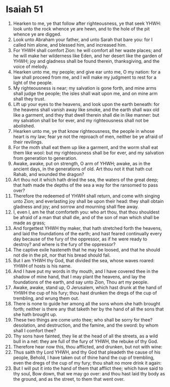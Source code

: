 ﻿# Isaiah 51
1. Hearken to me, ye that follow after righteousness, ye that seek YHWH: look unto the rock whence ye are hewn, and to the hole of the pit whence ye are digged. 
2. Look unto Abraham your father, and unto Sarah that bare you: for I called him alone, and blessed him, and increased him. 
3. For YHWH shall comfort Zion: he will comfort all her waste places; and he will make her wilderness like Eden, and her desert like the garden of YHWH; joy and gladness shall be found therein, thanksgiving, and the voice of melody. 
4.  Hearken unto me, my people; and give ear unto me, O my nation: for a law shall proceed from me, and I will make my judgment to rest for a light of the people. 
5. My righteousness is near; my salvation is gone forth, and mine arms shall judge the people; the isles shall wait upon me, and on mine arm shall they trust. 
6. Lift up your eyes to the heavens, and look upon the earth beneath: for the heavens shall vanish away like smoke, and the earth shall wax old like a garment, and they that dwell therein shall die in like manner: but my salvation shall be for ever, and my righteousness shall not be abolished. 
7.  Hearken unto me, ye that know righteousness, the people in whose heart is my law; fear ye not the reproach of men, neither be ye afraid of their revilings. 
8. For the moth shall eat them up like a garment, and the worm shall eat them like wool: but my righteousness shall be for ever, and my salvation from generation to generation. 
9.  Awake, awake, put on strength, O arm of YHWH; awake, as in the ancient days, in the generations of old. Art thou not it that hath cut Rahab, and wounded the dragon? 
10. Art thou not it which hath dried the sea, the waters of the great deep; that hath made the depths of the sea a way for the ransomed to pass over? 
11. Therefore the redeemed of YHWH shall return, and come with singing unto Zion; and everlasting joy shall be upon their head: they shall obtain gladness and joy; and sorrow and mourning shall flee away. 
12. I, even I, am he that comforteth you: who art thou, that thou shouldest be afraid of a man that shall die, and of the son of man which shall be made as grass; 
13. And forgettest YHWH thy maker, that hath stretched forth the heavens, and laid the foundations of the earth; and hast feared continually every day because of the fury of the oppressor, as if he were ready to destroy? and where is the fury of the oppressor? 
14. The captive exile hasteneth that he may be loosed, and that he should not die in the pit, nor that his bread should fail. 
15. But I am YHWH thy God, that divided the sea, whose waves roared: YHWH of hosts is his name. 
16. And I have put my words in thy mouth, and I have covered thee in the shadow of mine hand, that I may plant the heavens, and lay the foundations of the earth, and say unto Zion, Thou art my people. 
17.  Awake, awake, stand up, O Jerusalem, which hast drunk at the hand of YHWH the cup of his fury; thou hast drunken the dregs of the cup of trembling, and wrung them out. 
18. There is none to guide her among all the sons whom she hath brought forth; neither is there any that taketh her by the hand of all the sons that she hath brought up. 
19. These two things are come unto thee; who shall be sorry for thee? desolation, and destruction, and the famine, and the sword: by whom shall I comfort thee? 
20. Thy sons have fainted, they lie at the head of all the streets, as a wild bull in a net: they are full of the fury of YHWH, the rebuke of thy God. 
21.  Therefore hear now this, thou afflicted, and drunken, but not with wine: 
22. Thus saith thy Lord YHWH, and thy God that pleadeth the cause of his people, Behold, I have taken out of thine hand the cup of trembling, even the dregs of the cup of my fury; thou shalt no more drink it again: 
23. But I will put it into the hand of them that afflict thee; which have said to thy soul, Bow down, that we may go over: and thou hast laid thy body as the ground, and as the street, to them that went over. 
